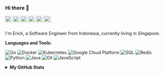 ### Hi there 👋

<a href="https://www.linkedin.com/in/wijayaerick"><img align="left" alt="Erick's LinkedIn" width="22px" src="https://cdn.jsdelivr.net/npm/simple-icons@v3/icons/linkedin.svg" /></a>
<a href="http://stackoverflow.com/u/11520747"><img align="left" alt="Erick's StakOverflow" width="22px" src="https://cdn.jsdelivr.net/npm/simple-icons@v3/icons/stackoverflow.svg" /></a>
<a href="https://www.reddit.com/user/wijayaerick"><img align="left" alt="Erick's Reddit" width="22px" src="https://cdn.jsdelivr.net/npm/simple-icons@v3/icons/reddit.svg" /></a>
<a href="https://www.instagram.com/wijayaerick"><img align="left" alt="Erick's Instagram" width="22px" src="https://cdn.jsdelivr.net/npm/simple-icons@v3/icons/instagram.svg" /></a>
<a href="https://www.facebook.com/wijayaerick52"><img align="left" alt="Erick's Facebook" width="22px" src="https://cdn.jsdelivr.net/npm/simple-icons@v3/icons/facebook.svg" /></a>
<a href="https://twitter.com/wijayaerick52"><img align="left" alt="Erick's Twitter" width="22px" src="https://cdn.jsdelivr.net/npm/simple-icons@v3/icons/twitter.svg" /></a>
<!--
<a href="https://t.me/wijayaerick"><img align="left" alt="Erick's Telegram" width="22px" src="https://cdn.jsdelivr.net/npm/simple-icons@v3/icons/telegram.svg" /></a>
-->

<br />
<br />

I'm Erick, a Software Engineer from Indonesia, currently living in Singapore.

**Languages and Tools:**

<p>
  <img alt="Go" src="https://img.shields.io/badge/-Go-29beb0?style=flat-square&logo=go&logoColor=white" />
  <img alt="Docker" src="https://img.shields.io/badge/-Docker-46a2f1?style=flat-square&logo=docker&logoColor=white" />
  <img alt="Kubernetes" src="https://img.shields.io/badge/-Kubernetes-326ce5?style=flat-square&logo=kubernetes&logoColor=white" />
  <img alt="Google Cloud Platform" src="https://img.shields.io/badge/-Google_Cloud_Platform-1a73e8?style=flat-square&logo=google-cloud&logoColor=white" />
  <img alt="SQL" src="https://img.shields.io/badge/-SQL-336791?style=flat-square&logo=postgresql&logoColor=" />
  <img alt="Redis" src="https://img.shields.io/badge/-Redis-a41e11?style=flat-square&logo=redis&logoColor=white" />
  <img alt="Python" src="https://img.shields.io/badge/-Python-ffd43b?style=flat-square&logo=Python&logoColor=" />
  <img alt="Java" src="https://img.shields.io/badge/-Java-5382a1?style=flat-square&logo=Java&logoColor=white" />
  <img alt="Git" src="https://img.shields.io/badge/-Git-f05032?style=flat-square&logo=git&logoColor=white" />
  <img alt="JavaScript" src="https://img.shields.io/badge/-JS-323330?style=flat-square&logo=javascript&logoColor=" />
</p>

<details>
  <summary><b>My GitHub Stats</b></summary>
  <p align="center"><img src="https://github-readme-stats.vercel.app/api?username=wijayaerick&show_icons=true&theme=default" alt="wijayaerick" />
</details>

<!--
**wijayaerick/wijayaerick** is a ✨ _special_ ✨ repository because its `README.md` (this file) appears on your GitHub profile.
Here are some ideas to get you started:
- 🔭 I’m currently working on ...
- 🌱 I’m currently learning ...
- 👯 I’m looking to collaborate on ...
- 🤔 I’m looking for help with ...
- 💬 Ask me about ...
- 📫 How to reach me: ...
- 😄 Pronouns: ...
- ⚡ Fun fact: ...
-->
